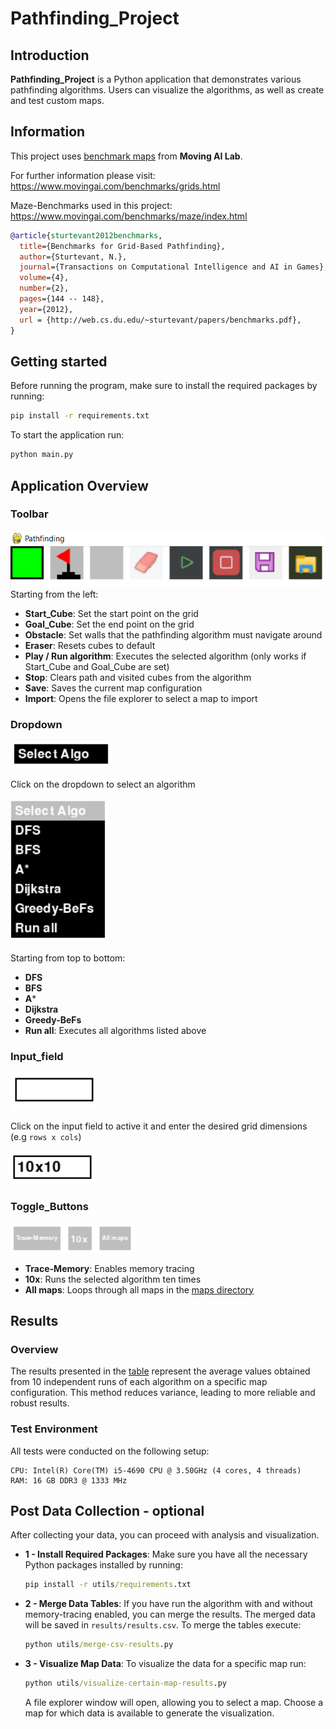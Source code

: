 # Pathfinding_Project

## Introduction
**Pathfinding_Project** is a Python application that demonstrates various pathfinding algorithms. Users can visualize the algorithms, as well as create and test custom maps.

## Information

This project uses [benchmark maps](maps) from **Moving AI Lab**.

For further information please visit: https://www.movingai.com/benchmarks/grids.html

Maze-Benchmarks used in this project: https://www.movingai.com/benchmarks/maze/index.html

```bibtex
@article{sturtevant2012benchmarks,
  title={Benchmarks for Grid-Based Pathfinding},
  author={Sturtevant, N.},
  journal={Transactions on Computational Intelligence and AI in Games},
  volume={4},
  number={2},
  pages={144 -- 148},
  year={2012},
  url = {http://web.cs.du.edu/~sturtevant/papers/benchmarks.pdf},
}
```

## Getting started

Before running the program, make sure to install the required packages by running:
```cmd
pip install -r requirements.txt
```
To start the application run:
```cmd
python main.py
```

## Application Overview

### Toolbar

![toolbar](assets/images/toolbar.png)
Starting from the left:
* **Start_Cube**: Set the start point on the grid
* **Goal_Cube**: Set the end point on the grid
* **Obstacle**: Set walls that the pathfinding algorithm must navigate around
* **Eraser**: Resets cubes to default
* **Play / Run algorithm**: Executes the selected algorithm (only works if Start_Cube and Goal_Cube are set)
* **Stop**: Clears path and visited cubes from the algorithm
* **Save**: Saves the current map configuration
* **Import**: Opens the file explorer to select a map to import

### Dropdown

![dropdown](assets/images/dropdown_inactive.png)

Click on the dropdown to select an algorithm

![dropdown](assets/images/dropdown_active.png)

Starting from top to bottom:
* **DFS**
* **BFS**
* **A***
* **Dijkstra**
* **Greedy-BeFs**
* **Run all**: Executes all algorithms listed above

### Input_field

![input_field_empty](assets/images/inputfield_empty.png)

Click on the input field to active it and enter the desired grid dimensions (e.g `rows x cols`)

![input_field_example](assets/images/inputfield_example.png)

### Toggle_Buttons

![toggle_buttons](assets/images/toggle_buttons.png)
* **Trace-Memory**: Enables memory tracing
* **10x**: Runs the selected algorithm ten times
* **All maps**: Loops through all maps in the [maps directory](maps)

## Results

### Overview
The results presented in the [table](results/results.csv) represent the average values obtained from 10 independent runs of each algorithm on a specific map configuration.
This method reduces variance, leading to more reliable and robust results.

### Test Environment
All tests were conducted on the following setup:
```
CPU: Intel(R) Core(TM) i5-4690 CPU @ 3.50GHz (4 cores, 4 threads)
RAM: 16 GB DDR3 @ 1333 MHz
```

## Post Data Collection - optional
After collecting your data, you can proceed with analysis and visualization.

* **1 - Install Required Packages**: Make sure you have all the necessary Python packages installed by running:
    ```cmd
    pip install -r utils/requirements.txt
    ```
* **2 - Merge Data Tables**: If you have run the algorithm with and without memory-tracing enabled, you can merge the results. 
The merged data will be saved in `results/results.csv`. To merge the tables execute:
    ```cmd
    python utils/merge-csv-results.py
    ```
* **3 - Visualize Map Data**: To visualize the data for a specific map run:
    ```cmd
    python utils/visualize-certain-map-results.py
    ```
    A file explorer window will open, allowing you to select a map.
    Choose a map for which data is available to generate the visualization.